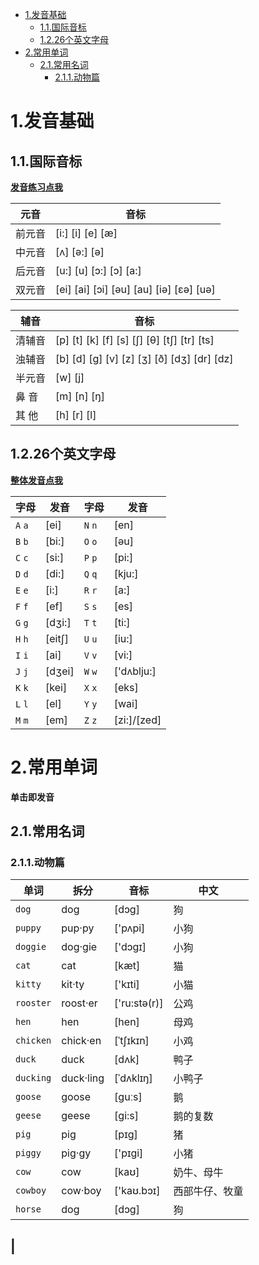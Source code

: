 - [1.发音基础](#1发音基础)
    - [1.1.国际音标](#11国际音标)
    - [1.2.26个英文字母](#1226个英文字母)
- [2.常用单词](#2常用单词)
    - [2.1.常用名词](#21常用名词)
        - [2.1.1.动物篇](#211动物篇)

# 1.发音基础

## 1.1.国际音标

<a href="./base/index.html" target="_blank"><b>发音练习点我</b></a>

| 元音   | 音标                                    |
| ------ | --------------------------------------- |
| 前元音 | [i:] [i] [e] [æ]                        |
| 中元音 | [ʌ] [ə:] [ə]                            |
| 后元音 | [u:] [u] [ɔ:] [ɔ] [a:]                  |
| 双元音 | [ei] [ai] [ɔi] [əu] [au] [iə] [εə] [uə] |

| 辅音   | 音标                                       |
| ------ | ------------------------------------------ |
| 清辅音 | [p] [t] [k] [f] [s] [ʃ] [θ] [tʃ] [tr] [ts] |
| 浊辅音 | [b] [d] [g] [v] [z] [ʒ] [ð] [dʒ] [dr] [dz] |
| 半元音 | [w] [j]                                    |
| 鼻 音  | [m] [n] [ŋ]                                |
| 其 他  | [h] [r] [l]                                |

## 1.2.26个英文字母

<a href="./base/26.html" target="_blank"><b>整体发音点我</b></a>

| 字母    | 发音   | 字母    | 发音        |
| ------- | ------ | ------- | ----------- |
| `A` `a` | [ei]   | `N` `n` | [en]        |
| `B` `b` | [bi:]  | `O` `o` | [əu]        |
| `C` `c` | [si:]  | `P` `p` | [pi:]       |
| `D` `d` | [di:]  | `Q` `q` | [kju:]      |
| `E` `e` | [i:]   | `R` `r` | [a:]        |
| `F` `f` | [ef]   | `S` `s` | [es]        |
| `G` `g` | [dʒi:] | `T` `t` | [ti:]       |
| `H` `h` | [eitʃ] | `U` `u` | [iu:]       |
| `I` `i` | [ai]   | `V` `v` | [vi:]       |
| `J` `j` | [dʒei] | `W` `w` | ['dʌblju:]  |
| `K` `k` | [kei]  | `X` `x` | [eks]       |
| `L` `l` | [el]   | `Y` `y` | [wai]       |
| `M` `m` | [em]   | `Z` `z` | [zi:]/[zed] |

# 2.常用单词

**单击即发音**

## 2.1.常用名词

### 2.1.1.动物篇

| 单词      | 拆分      | 音标         | 中文           |
| --------- | --------- | ------------ | -------------- |
| `dog`     | dog       | [dɔg]        | 狗             |
| `puppy`   | pup‧py    | ['pʌpi]      | 小狗           |
| `doggie`  | dog‧gie   | ['dɔgɪ]      | 小狗           |
| `cat`     | cat       | [kæt]        | 猫             |
| `kitty`   | kit‧ty    | ['kɪti]      | 小猫           |
| `rooster` | roost‧er  | ['ru:stə(r)] | 公鸡           |
| `hen`     | hen       | [hen]        | 母鸡           |
| `chicken` | chick‧en  | [ˈtʃɪkɪn]    | 小鸡           |
| `duck`    | duck      | [dʌk]        | 鸭子           |
| `ducking` | duck‧ling | [ˈdʌklɪŋ]    | 小鸭子         |
| `goose`   | goose     | [ɡuːs]       | 鹅             |
| `geese`   | geese     | [gi:s]       | 鹅的复数       |
| `pig`     | pig       | [pɪɡ]        | 猪             |
| `piggy`   | pig‧gy    | ['pɪɡi]      | 小猪           |
| `cow`     | cow       | [kaʊ]        | 奶牛、母牛     |
| `cowboy`  | cow‧boy   | ['kaʊ.bɔɪ]   | 西部牛仔、牧童 |
| `horse`     | dog       | [dɔg]        | 狗             |
|
---

